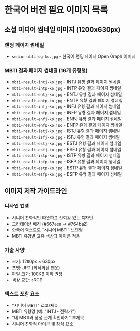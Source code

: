 # 한국어 버전 필요 이미지 목록

## 소셜 미디어 썸네일 이미지 (1200x630px)

### 랜딩 페이지 썸네일
- `senior-mbti-og-ko.jpg` - 한국어 랜딩 페이지 Open Graph 이미지

### MBTI 결과 페이지 썸네일 (16개 유형별)
- `mbti-result-intj-ko.jpg` - INTJ 유형 결과 페이지 썸네일
- `mbti-result-intp-ko.jpg` - INTP 유형 결과 페이지 썸네일
- `mbti-result-entj-ko.jpg` - ENTJ 유형 결과 페이지 썸네일
- `mbti-result-entp-ko.jpg` - ENTP 유형 결과 페이지 썸네일
- `mbti-result-infj-ko.jpg` - INFJ 유형 결과 페이지 썸네일
- `mbti-result-infp-ko.jpg` - INFP 유형 결과 페이지 썸네일
- `mbti-result-enfj-ko.jpg` - ENFJ 유형 결과 페이지 썸네일
- `mbti-result-enfp-ko.jpg` - ENFP 유형 결과 페이지 썸네일
- `mbti-result-istj-ko.jpg` - ISTJ 유형 결과 페이지 썸네일
- `mbti-result-isfj-ko.jpg` - ISFJ 유형 결과 페이지 썸네일
- `mbti-result-estj-ko.jpg` - ESTJ 유형 결과 페이지 썸네일
- `mbti-result-esfj-ko.jpg` - ESFJ 유형 결과 페이지 썸네일
- `mbti-result-istp-ko.jpg` - ISTP 유형 결과 페이지 썸네일
- `mbti-result-isfp-ko.jpg` - ISFP 유형 결과 페이지 썸네일
- `mbti-result-estp-ko.jpg` - ESTP 유형 결과 페이지 썸네일
- `mbti-result-esfp-ko.jpg` - ESFP 유형 결과 페이지 썸네일

## 이미지 제작 가이드라인

### 디자인 컨셉
- 시니어 친화적인 따뜻하고 신뢰감 있는 디자인
- 그라데이션 배경 (#667eea → #764ba2)
- 한국어 텍스트로 "시니어 MBTI" 브랜딩
- MBTI 유형별 고유 색상과 아이콘 적용

### 기술 사양
- 크기: 1200px × 630px
- 포맷: JPG (최적화된 웹용)
- 파일 크기: 100KB 이하 권장
- 색상 공간: sRGB

### 텍스트 포함 요소
- "시니어 MBTI" 로고/제목
- MBTI 유형명 (예: "INTJ - 전략가")
- "내 MBTI와 상성 관계 확인하기" 부제목
- 시니어 친화적 아이콘 및 장식 요소
